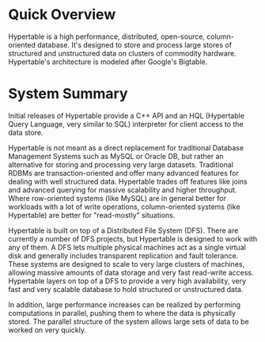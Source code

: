 # Quick Overview #
Hypertable is a high performance, distributed, open-source, column-oriented database.  It's designed to store and process large stores of structured and unstructured data on clusters of commodity hardware. Hypertable's architecture is modeled after Google's Bigtable.

# System Summary #
Initial releases of Hypertable provide a C++ API and an HQL (Hypertable Query Language, very similar to SQL) interpreter for client access to the data store.

Hypertable is not meant as a direct replacement for traditional Database Management Systems such as MySQL or Oracle DB, but rather an alternative for storing and processing very large datasets.  Traditional RDBMs are transaction-oriented and offer many advanced features for dealing with well structured data. Hypertable trades off features like joins and advanced querying for massive scalability and higher throughput. Where row-oriented systems (like MySQL) are in general better for workloads with a lot of write operations, column-oriented systems (like Hypertable) are better for "read-mostly" situations.

Hypertable is built on top of a Distributed File System (DFS).  There are currently a number of DFS projects, but Hypertable is designed to work with any of them.  A DFS lets multiple physical machines act as a single virtual disk and generally includes transparent replication and fault tolerance.  These systems are designed to scale to very large clusters of machines, allowing massive amounts of data storage and very fast read-write access. Hypertable layers on top of a DFS to provide a very high availability, very fast and very scalable database to hold structured or unstructured data.

In addition, large performance increases can be realized by performing computations in parallel, pushing them to where the data is physically stored.  The parallel structure of the system allows large sets of data to be worked on very quickly.